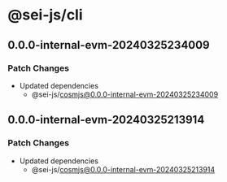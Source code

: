 # @sei-js/cli

## 0.0.0-internal-evm-20240325234009

### Patch Changes

- Updated dependencies
  - @sei-js/cosmjs@0.0.0-internal-evm-20240325234009

## 0.0.0-internal-evm-20240325213914

### Patch Changes

- Updated dependencies
  - @sei-js/cosmjs@0.0.0-internal-evm-20240325213914
